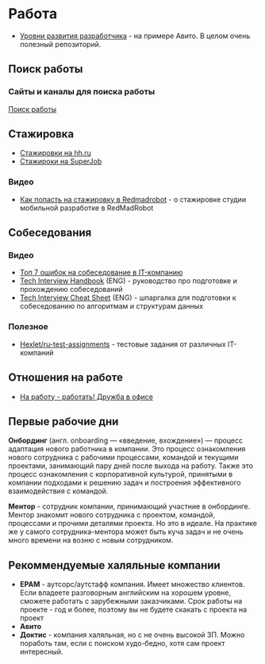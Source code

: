 # Работа

- [Уровни развития разработчика](https://github.com/avito-tech/playbook/blob/master/developer-profile.md]) - на примере Авито. В целом очень полезный репозиторий.

## Поиск работы

### Сайты и каналы для поиска работы

[Поиск работы](job-search.md)

## Стажировка

- [Стажировки на hh.ru](https://hh.ru/search/vacancy?employment=probation)
- [Стажироки на SuperJob](https://students.superjob.ru/stazhirovki/)

### Видео

- [Как попасть на стажировку в Redmadrobot](https://www.youtube.com/watch?v=XLpHRJtpY0c) - о стажировке студии мобильной разработке в RedMadRobot

## Собеседования

### Видео

- [Топ 7 ошибок на собеседование в IT-компанию](https://www.youtube.com/watch?v=IcFBsPN2U2g)
- [Tech Interview Handbook](https://yangshun.github.io/tech-interview-handbook) (ENG) - руководство про подготовке и прохождению собеседований
- [Tech Interview Cheat Sheet](https://github.com/TSiege/Tech-Interview-Cheat-Sheet) (ENG) - шпаргалка для подготовки к собеседованию по алгоритмам и структурам данных

### Полезное

- [Hexlet/ru-test-assignments](https://github.com/Hexlet/ru-test-assignments) - тестовые задания от различных IT-компаний

## Отношения на работе

- [На работу - работать! Дружба в офисе](https://youtu.be/4X8bGaSmLEY)

## Первые рабочие дни

**Онбординг** (англ. onboarding — «введение, вхождение») — процесс адаптация нового работника в компании. Это процесс ознакомления нового сотрудника c рабочими процессами, командой и текущими проектами, занимающий пару дней после выхода на работу. Также это процесс ознакомления с корпоративной культурой, принятыми в компании подходами к решению задач и построения эффективного взаимодействия с командой.

**Ментор** - сотрудник компании, принимающий участние в онбординге. Ментор знакомит нового сотрудника с проектом, командой, процессами и прочими деталями проекта. Но это в идеале. На практике же у самого сотрудника-ментора может быть куча задач и не очень много времени на возню с новым сотрудником.

## Рекоммендуемые халяльные компании

- **EPAM** - аутсорс/аутстафф компания. Имеет множество клиентов. Если владеете разговорным английским на хорошем уровне, сможете работать с зарубежными заказчиками. Срок работы на проекте - год и более, поэтому вы не будете скакать с проекта на проект
- **Авито**
- **Доктис** - компания халяльная, но с не очень высокой ЗП. Можно поработь там, если с поиском худо-бедно, хотя сам проект интересный.
